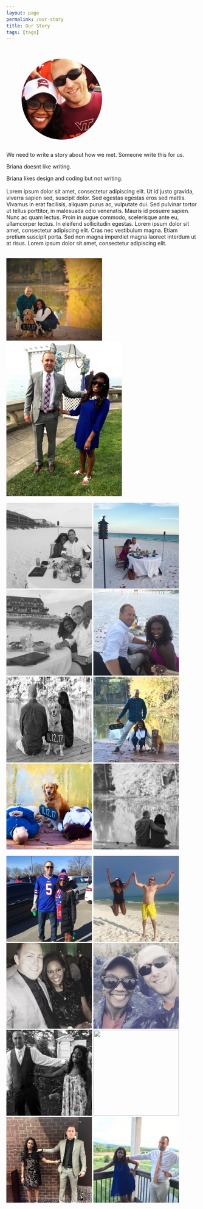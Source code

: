 ```yaml
---
layout: page
permalink: /our-story
title: Our Story
tags: [tags]
---
```

<br>
<figure>
<img src="/images/about_us.jpg" width="50%"   style="border-radius:50%;" align="center">
</figure>
<br>
<div class="text-center">
We need to write a story about how we met. Someone write this for us.

Briana doesnt like writing.

Briana likes design and coding but not writing.
<br><br>
Lorem ipsum dolor sit amet, consectetur adipiscing elit. Ut id justo gravida, viverra sapien sed, suscipit dolor. Sed egestas egestas eros sed mattis. Vivamus in erat facilisis, aliquam purus ac, vulputate dui. Sed pulvinar tortor ut tellus porttitor, in malesuada odio venenatis. Mauris id posuere sapien. Nunc ac quam lectus. Proin in augue commodo, scelerisque ante eu, ullamcorper lectus. In eleifend sollicitudin egestas. Lorem ipsum dolor sit amet, consectetur adipiscing elit. Cras nec vestibulum magna. Etiam pretium suscipit porta. Sed non magna imperdiet magna laoreet interdum ut at risus. Lorem ipsum dolor sit amet, consectetur adipiscing elit.

</div>

<br>
<div class="text-center">
<section id="photos">
  <a href="images/std-3.jpg"><img src="images/std-3.jpg" style="width:50%"></a>
  <a href="images/dylie.jpg"><img src="images/dylie.jpg" style=" height: 405px;"></a>

  <a href="images/beach-1.jpg"><img src="images/beach-1.jpg" style="width:225px; height: 225px;"></a>
  <a href="images/beach-2.jpg"><img src="images/beach-2.jpg" style="width:225px; height: 225px;"></a>
  <a href="images/beach-3.jpg"><img src="images/beach-3.jpg" style="width:225px; height: 225px;"></a>
  <a href="images/beach-4.jpg"><img src="images/beach-4.jpg" style="width:225px; height: 225px;"></a>
    <a href="images/std-7.jpg"><img src="images/std-7.jpg" style="width:225px; height: 225px;"></a>
  <a href="images/std-2.jpg"><img src="images/std-2.jpg" style="width:225px; height: 225px;"></a>
  <a href="images/std-8.jpg"><img src="images/std-8.jpg" style="width:225px; height: 225px;"></a>
  <a href="images/std-4.jpg"><img src="images/std-4.jpg" style="width:225px; height: 225px;"></a>
  <!--<a href="images/std-5.jpg"><img src="images/std-5.jpg" style="width:225px; height: 225px;"></a>-->
  <a href="images/bills_game.jpg"><img src="images/bills_game.jpg" style="width:225px; height: 225px;"></a>
  <a href="images/us-1.jpg"><img src="images/us-1.jpg" style="width:225px; height: 225px;"></a>
  <a href="images/fancy-night.jpg"><img src="images/fancy-night.jpg" style="width:225px; height: 225px;"></a>
  <a href="images/buffalo_trip.jpg"><img src="images/buffalo_trip.jpg" style="width:225px; height: 225px;"></a>
  <a href="images/awk-1.jpg"><img src="images/awk-1.jpg" style="width:225px; height: 225px;"></a>
  <a href="images/awk-2.jpg"><img src="images/awk-2.jpg" style="width:225px; height: 225px;"></a>
  <a href="images/awk-3.jpg"><img src="images/awk-3.jpg" style="width:225px; height: 225px;"></a>
  <a href="images/awk-4.jpg"><img src="images/awk-4.jpg" style="width:225px; height: 225px;"></a>
</section>
</div>
